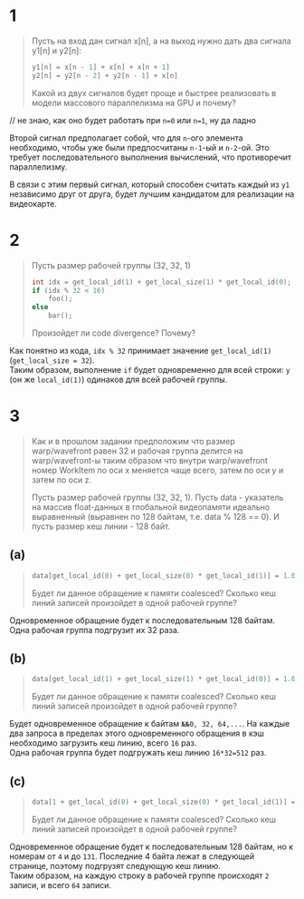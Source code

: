# 1

> Пусть на вход дан сигнал x[n], а на выход нужно дать два сигнала y1[n] и y2[n]:
> ```C
> y1[n] = x[n - 1] + x[n] + x[n + 1]
> y2[n] = y2[n - 2] + y2[n - 1] + x[n]
> ```
> Какой из двух сигналов будет проще и быстрее реализовать в модели массового параллелизма на GPU и почему?

// не знаю, как оно будет работать при `n=0` или `n=1`, ну да ладно

Второй сигнал предполагает собой, что для `n`-ого элемента необходимо, чтобы уже были предпосчитаны `n-1`-ый и `n-2`-ой.
Это требует последовательного выполнения вычислений, что противоречит параллелизму.

В связи с этим первый сигнал, который способен считать каждый из `y1` независимо друг от друга, 
будет лучшим кандидатом для реализации на видеокарте.

# 2
> Пусть размер рабочей группы (32, 32, 1)
> ```C
> int idx = get_local_id(1) + get_local_size(1) * get_local_id(0);
> if (idx % 32 < 16)
>     foo();
> else
>     bar();
> ```
> Произойдет ли code divergence? Почему?

Как понятно из кода, `idx % 32` принимает значение `get_local_id(1)` (`get_local_size = 32`).  
Таким образом, выполнение `if` будет одновременно для всей строки: `y` (он же `local_id(1)`) одинаков для всей рабочей группы.

# 3
> Как и в прошлом задании предположим что размер warp/wavefront равен 32 и рабочая группа делится на warp/wavefront-ы таким образом что внутри warp/wavefront номер WorkItem по оси x меняется чаще всего, затем по оси y и затем по оси z.
> 
> Пусть размер рабочей группы (32, 32, 1). Пусть data - указатель на массив float-данных в глобальной видеопамяти идеально выравненный (выравнен по 128 байтам, т.е. data % 128 == 0). И пусть размер кеш линии - 128 байт.

## (a)
> ```C
> data[get_local_id(0) + get_local_size(0) * get_local_id(1)] = 1.0f;
> ```
>
> Будет ли данное обращение к памяти coalesced? Сколько кеш линий записей произойдет в одной рабочей группе?

Одновременное обращение будет к последовательным 128 байтам.  
Одна рабочая группа подгрузит их 32 раза.

## (b)
> ```C
> data[get_local_id(1) + get_local_size(1) * get_local_id(0)] = 1.0f;
> ```
>
> Будет ли данное обращение к памяти coalesced? Сколько кеш линий записей произойдет в одной рабочей группе?

Будет одновременное обращение к байтам `№№0, 32, 64,...`. 
На каждые два запроса в пределах этого одновременного обращения в кэш необходимо загрузить кеш линию, всего `16` раз.  
Одна рабочая группа будет подгружать кеш линию `16*32=512` раз.

## (c)
> ```C
> data[1 + get_local_id(0) + get_local_size(0) * get_local_id(1)] = 1.0f;
> ```
>
> Будет ли данное обращение к памяти coalesced? Сколько кеш линий записей произойдет в одной рабочей группе?

Одновременное обращение будет к последовательным 128 байтам, но к номерам от `4` и до `131`.
Последние 4 байта лежат в следующей странице, поэтому подгрузят следующую кеш линию.  
Таким образом, на каждую строку в рабочей группе происходят `2` записи, и всего `64` записи.